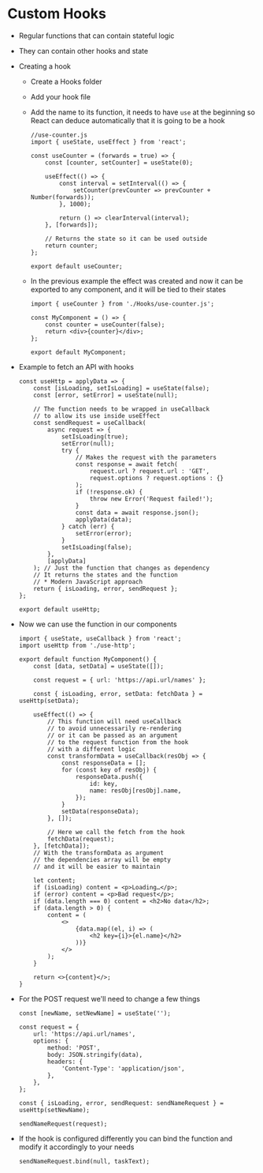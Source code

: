 # Custom Hooks

-   Regular functions that can contain stateful logic
-   They can contain other hooks and state
-   Creating a hook

    -   Create a Hooks folder
    -   Add your hook file
    -   Add the name to its function, it needs to have `use` at the beginning so React can deduce automatically that it is going to be a hook

        ```JSX
        //use-counter.js
        import { useState, useEffect } from 'react';

        const useCounter = (forwards = true) => {
            const [counter, setCounter] = useState(0);

            useEffect(() => {
                const interval = setInterval(() => {
                    setCounter(prevCounter => prevCounter + Number(forwards));
                }, 1000);

                return () => clearInterval(interval);
            }, [forwards]);

            // Returns the state so it can be used outside
            return counter;
        };

        export default useCounter;
        ```

    -   In the previous example the effect was created and now it can be exported to any component, and it will be tied to their states

        ```JSX
        import { useCounter } from './Hooks/use-counter.js';

        const MyComponent = () => {
            const counter = useCounter(false);
            return <div>{counter}</div>;
        };

        export default MyComponent;
        ```

-   Example to fetch an API with hooks

    ```JSX
    const useHttp = applyData => {
        const [isLoading, setIsLoading] = useState(false);
        const [error, setError] = useState(null);

        // The function needs to be wrapped in useCallback
        // to allow its use inside useEffect
        const sendRequest = useCallback(
            async request => {
                setIsLoading(true);
                setError(null);
                try {
                    // Makes the request with the parameters
                    const response = await fetch(
                        request.url ? request.url : 'GET',
                        request.options ? request.options : {}
                    );
                    if (!response.ok) {
                        throw new Error('Request failed!');
                    }
                    const data = await response.json();
                    applyData(data);
                } catch (err) {
                    setError(error);
                }
                setIsLoading(false);
            },
            [applyData]
        ); // Just the function that changes as dependency
        // It returns the states and the function
        // * Modern JavaScript approach
        return { isLoading, error, sendRequest };
    };

    export default useHttp;
    ```

-   Now we can use the function in our components

    ```JSX
    import { useState, useCallback } from 'react';
    import useHttp from './use-http';

    export default function MyComponent() {
        const [data, setData] = useState([]);

        const request = { url: 'https://api.url/names' };

        const { isLoading, error, setData: fetchData } = useHttp(setData);

        useEffect(() => {
            // This function will need useCallback
            // to avoid unnecessarily re-rendering
            // or it can be passed as an argument
            // to the request function from the hook
            // with a different logic
            const transformData = useCallback(resObj => {
                const responseData = [];
                for (const key of resObj) {
                    responseData.push({
                        id: key,
                        name: resObj[resObj].name,
                    });
                }
                setData(responseData);
            }, []);

            // Here we call the fetch from the hook
            fetchData(request);
        }, [fetchData]);
        // With the transformData as argument
        // the dependencies array will be empty
        // and it will be easier to maintain

        let content;
        if (isLoading) content = <p>Loading…</p>;
        if (error) content = <p>Bad request</p>;
        if (data.length === 0) content = <h2>No data</h2>;
        if (data.length > 0) {
            content = (
                <>
                    {data.map((el, i) => (
                        <h2 key={i}>{el.name}</h2>
                    ))}
                </>
            );
        }

        return <>{content}</>;
    }
    ```

-   For the POST request we'll need to change a few things

    ```JSX
    const [newName, setNewName] = useState('');

    const request = {
        url: 'https://api.url/names',
        options: {
            method: 'POST',
            body: JSON.stringify(data),
            headers: {
                'Content-Type': 'application/json',
            },
        },
    };

    const { isLoading, error, sendRequest: sendNameRequest } = useHttp(setNewName);

    sendNameRequest(request);
    ```

-   If the hook is configured differently you can bind the function and modify it accordingly to your needs

    ```JSX
    sendNameRequest.bind(null, taskText);
    ```
